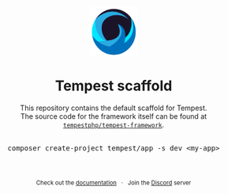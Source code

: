<p align="center">
  <a href="https://tempestphp.com">
    <img src="https://raw.githubusercontent.com/tempestphp/.github/refs/heads/main/.github/tempest-logo.svg" width="100" />
  </a>
</p>

<h1 align="center">Tempest scaffold</h1>
<div align="center">
  This repository contains the default scaffold for Tempest.
  <br />
  The source code for the framework itself can be found at <code><a href="https://github.com/tempestphp/tempest-framework">tempestphp/tempest-framework</a></code>.
	<br />
	<br />
  <pre><div align="center">composer create-project tempest/app -s dev &lt;my-app&gt;</div></pre>
	<br />
	<br />
	<sub>
		Check out the <a href="https://tempestphp.com">documentation</a>
		&nbsp;
		·
		&nbsp;
		Join the <a href="https://tempestphp.com/discord">Discord</a> server
  </sub>
</p>
